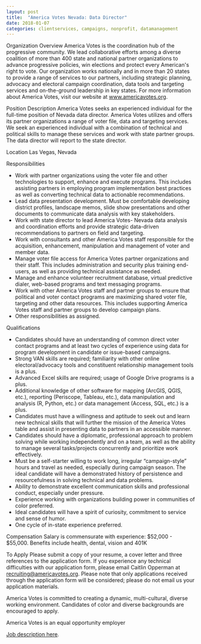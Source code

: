 ```yaml
---
layout: post
title:  "America Votes Nevada: Data Director"
date: 2018-01-07
categories: clientservices, campaigns, nonprofit, datamanagement
---
```


Organization Overview
America Votes is the coordination hub of the progressive community. We lead collaborative efforts among a diverse coalition of more than 400 state and national partner organizations to advance progressive policies, win elections and protect every American's right to vote. Our organization works nationally and in more than 20 states to provide a range of services to our partners, including strategic planning, advocacy and electoral campaign coordination, data tools and targeting services and on-the-ground leadership in key states. For more information about America Votes, visit our website at www.americavotes.org.

Position Description
America Votes seeks an experienced individual for the full-time position of Nevada data director. America Votes utilizes and offers its partner organizations a range of voter file, data and targeting services. We seek an experienced individual with a combination of technical and political skills to manage these services and work with state partner groups. The data director will report to the state director.

Location
Las Vegas, Nevada

Responsibilities
* Work with partner organizations using the voter file and other technologies to support, enhance and execute programs. This includes assisting partners in employing program implementation best practices as well as converting technical data to actionable recommendations.
* Lead data presentation development. Must be comfortable developing district profiles, landscape memos, slide show presentations and other documents to communicate data analysis with key stakeholders.
* Work with state director to lead America Votes- Nevada data analysis and coordination efforts and provide strategic data-driven recommendations to partners on field and targeting.
* Work with consultants and other America Votes staff responsible for the acquisition, enhancement, manipulation and management of voter and member data.
* Manage voter file access for America Votes partner organizations and their staff. This includes administration and security plus training end-users, as well as providing technical assistance as needed.
* Manage and enhance volunteer recruitment database, virtual predictive dialer, web-based programs and text messaging programs.
* Work with other America Votes staff and partner groups to ensure that political and voter contact programs are maximizing shared voter file, targeting and other data resources. This includes supporting America Votes staff and partner groups to develop campaign plans.
* Other responsibilities as assigned. 

Qualifications
* Candidates should have an understanding of common direct voter contact programs and at least two cycles of experience using data for program development in candidate or issue-based campaigns.
* Strong VAN skills are required; familiarity with other online electoral/advocacy tools and constituent relationship management tools is a plus.
* Advanced Excel skills are required; usage of Google Drive programs is a plus.  
* Additional knowledge of other software for mapping (ArcGIS, QGIS, etc.), reporting (Periscope, Tableau, etc.), data manipulation and analysis (R, Python, etc.) or data management (Access, SQL, etc.) is a plus.
* Candidates must have a willingness and aptitude to seek out and learn new technical skills that will further the mission of the America Votes table and assist in presenting data to partners in an accessible manner. 
* Candidates should have a diplomatic, professional approach to problem solving while working independently and on a team, as well as the ability to manage several tasks/projects concurrently and prioritize work effectively.
* Must be a self-starter willing to work long, irregular “campaign-style” hours and travel as needed, especially during campaign season. The ideal candidate will have a demonstrated history of persistence and resourcefulness in solving technical and data problems.
* Ability to demonstrate excellent communication skills and professional conduct, especially under pressure.
* Experience working with organizations building power in communities of color preferred.
* Ideal candidates will have a spirit of curiosity, commitment to service and sense of humor. 
* One cycle of in-state experience preferred.
 
Compensation
Salary is commensurate with experience: $52,000 - $55,000. Benefits include health, dental, vision and 401K

To Apply
Please submit a copy of your resume, a cover letter and three references to the application form.
If you experience any technical difficulties with our application form, please email Caitlin Opperman at recruiting@americavotes.org. Please note that only applications received through the application form will be considered; please do not email us your application materials.

America Votes is committed to creating a dynamic, multi-cultural, diverse working environment. Candidates of color and diverse backgrounds are encouraged to apply.

America Votes is an equal opportunity employer

[Job description here](https://americavotes.org/jobs/?job_id=2ec9098c-a0b7-4487-a201-29cbcec8341e).
